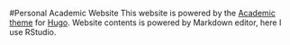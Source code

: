 #Personal Academic Website
This website is powered by the [Academic theme](https://sourcethemes.com/academic/) for [Hugo](https://gohugo.io/).
Website contents is powered by Markdown editor, here I use RStudio.
